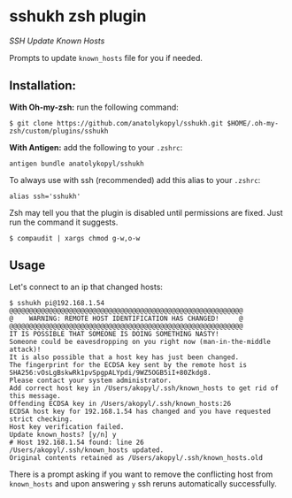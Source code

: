 # sshukh zsh plugin
*SSH Update Known Hosts*

Prompts to update `known_hosts` file for you if needed.

## Installation:

**With Oh-my-zsh:** run the following command:
```
$ git clone https://github.com/anatolykopyl/sshukh.git $HOME/.oh-my-zsh/custom/plugins/sshukh
```
**With Antigen:** add the following to your `.zshrc`:
```
antigen bundle anatolykopyl/sshukh
```

To always use with ssh (recommended) add this alias to your `.zshrc`:
```
alias ssh='sshukh'
```
Zsh may tell you that the plugin is disabled until permissions are fixed. Just run the command it suggests.
```
$ compaudit | xargs chmod g-w,o-w
```

## Usage
Let's connect to an ip that changed hosts:
```
$ sshukh pi@192.168.1.54
@@@@@@@@@@@@@@@@@@@@@@@@@@@@@@@@@@@@@@@@@@@@@@@@@@@@@@@@@@@
@    WARNING: REMOTE HOST IDENTIFICATION HAS CHANGED!     @
@@@@@@@@@@@@@@@@@@@@@@@@@@@@@@@@@@@@@@@@@@@@@@@@@@@@@@@@@@@
IT IS POSSIBLE THAT SOMEONE IS DOING SOMETHING NASTY!
Someone could be eavesdropping on you right now (man-in-the-middle attack)!
It is also possible that a host key has just been changed.
The fingerprint for the ECDSA key sent by the remote host is
SHA256:vOsLgBskwRk1pvSpgpALYpdi/9WZ5OGB5iI+80Zkdg8.
Please contact your system administrator.
Add correct host key in /Users/akopyl/.ssh/known_hosts to get rid of this message.
Offending ECDSA key in /Users/akopyl/.ssh/known_hosts:26
ECDSA host key for 192.168.1.54 has changed and you have requested strict checking.
Host key verification failed.
Update known_hosts? [y/n] y
# Host 192.168.1.54 found: line 26
/Users/akopyl/.ssh/known_hosts updated.
Original contents retained as /Users/akopyl/.ssh/known_hosts.old
```
There is a prompt asking if you want to remove the conflicting host from `known_hosts` and upon answering `y` ssh reruns automatically successfully.
